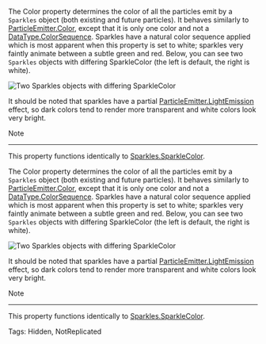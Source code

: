 The Color property determines the color of all the particles emit by a `Sparkles` object (both existing and future particles). It behaves similarly to [ParticleEmitter.Color](https://developer.roblox.com/api-reference/property/ParticleEmitter/Color), except that it is only one color and not a [DataType.ColorSequence](https://developer.roblox.com/search#stq=ColorSequence). Sparkles have a natural color sequence applied which is most apparent when this property is set to white; sparkles very faintly animate between a subtle green and red. Below, you can see two `Sparkles` objects with differing SparkleColor (the left is default, the right is white).

![Two Sparkles objects with differing SparkleColor][1]

It should be noted that sparkles have a partial [ParticleEmitter.LightEmission](https://developer.roblox.com/api-reference/property/ParticleEmitter/LightEmission) effect, so dark colors tend to render more transparent and white colors look very bright.

[1]: https://developer.roblox.com/assets/blt22f35a953a5b6687/Sparkles_SparkleColor.png

Note

----------

This property functions identically to [Sparkles.SparkleColor](https://developer.roblox.com/api-reference/property/Sparkles/SparkleColor).
	
The Color property determines the color of all the particles emit by a `Sparkles` object (both existing and future particles). It behaves similarly to [ParticleEmitter.Color](https://developer.roblox.com/api-reference/property/ParticleEmitter/Color), except that it is only one color and not a [DataType.ColorSequence](https://developer.roblox.com/search#stq=ColorSequence). Sparkles have a natural color sequence applied which is most apparent when this property is set to white; sparkles very faintly animate between a subtle green and red. Below, you can see two `Sparkles` objects with differing SparkleColor (the left is default, the right is white).

![Two Sparkles objects with differing SparkleColor][1]

It should be noted that sparkles have a partial [ParticleEmitter.LightEmission](https://developer.roblox.com/api-reference/property/ParticleEmitter/LightEmission) effect, so dark colors tend to render more transparent and white colors look very bright.

[1]: https://developer.roblox.com/assets/blt22f35a953a5b6687/Sparkles_SparkleColor.png

Note

----------

This property functions identically to [Sparkles.SparkleColor](https://developer.roblox.com/api-reference/property/Sparkles/SparkleColor).

Tags: Hidden, NotReplicated